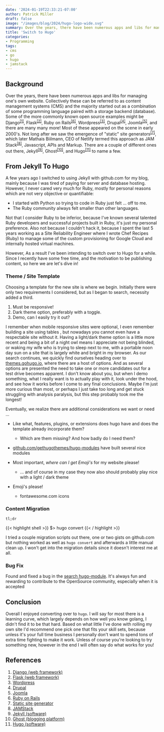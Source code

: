 ```yaml
---
date: '2024-01-19T22:33:21-07:00'
author: Patrick Miller
draft: false
image: "/images/blog/2024/hugo-logo-wide.svg"
summary: Over the years, there have been numerous apps and libs for managing one's own website. Collectively these can be referred to as content management systems (CMS) and the majority started out as a combination of some programming language paired with a storage backend (database).
title: 'Switch to Hugo'
categories:
- Programming
tags:
- cms
- go
- hugo
- jamstack
---
```

## Background

Over the years, there have been numerous apps and libs for managing one's own website. Collectively these can be referred to as content management systems (CMS) and the majority started out as a combination of some programming language paired with a storage backend (database). Some of the more commonly known open source examples might be Django<sup>[[1]](#references)</sup>, Flask<sup>[[2]](#references)</sup>, Ruby on Rails<sup>[[6]](#references)</sup>, Wordpress<sup>[[3]](#references)</sup>, Drupal<sup>[[4]](#references)</sup>, Joomla<sup>[[5]](#references)</sup>, and there are many many more! Most of these appeared on the scene in early 2000's. Not long after we saw the emergence of "static" site generators<sup>[[7]](#references)</sup>, which later Mathais Biilmann, CEO of Netlify termed this approach as JAM Stack<sup>[[8]](#references)</sup>, Javascript, APIs and Markup. There are a couple of different ones out there, Jekyll<sup>[[9]](#references)</sup>, Ghost<sup>[[10]](#references)</sup>, and Hugo<sup>[[11]](#references)</sup> to name a few.

## From Jekyll To Hugo

A few years ago I switched to using Jekyll with github.com for my blog, mainly because I was tired of paying for server and database hosting. However, I never cared very much for Ruby, mostly for personal reasons which are not very objective or quantifiable:

- I started with Python so trying to code in Ruby just felt ... off to me.
- The Ruby community always felt smaller than other languages.

Not that I consider Ruby to be inferior, because I've known several talented Ruby developers and successful projects built in Ruby, it's just my personal preference. Also not because I couldn't hack it, because I spent the last 5 years working as a Site Reliability Engineer where I wrote Chef Recipes (Ruby) to manage some of the custom provisioning for Google Cloud and internally hosted virtual machines.

However, As a result I've been intending to switch over to Hugo for a while. Since I recently have some free time, and the motivation to be publishing content, so here we are let's dive in!

### Theme / Site Template

Choosing a template for the new site is where we begin. Initially there were only two requirements I considered, but as I began to search, necessity added a third.

1. Must be responsive!
1. Dark theme option, preferably with a toggle.
1. Demo, can I easily try it out?

I remember when mobile responsive sites were optional, I even remember building a site using tables <i class="fa-solid fa-face-grin-squint-tears"></i>, but nowadays you cannot even have a respectable site without it. Having a light/dark theme option is a little more recent and being a bit of a night owl means I appreciate not being blinded, or waking my wife who is trying to sleep next to me, with a portable noon day sun on a site that is largely white and bright in my browser. As our search continues, we quickly find ourselves heading over to [themes.gohugo.io](https://themes.gohugo.io/), where there are a host of options. And as several options are presented the need to take one or more candidates out for a test drive becomes apparent. I don't know about you, but when I demo something, what I really want is to actually play with it, look under the hood, and see how it works before I come to any final conclusions. Maybe I'm just more curious than most, or perhaps I just take too long and get stuck struggling with analysis paralysis, but this step probably took me the longest!

Eventually, we realize there are additional considerations we want or need ...

- Like what, features, plugins, or extensions does hugo have and does the template already incorporate them?
  - Which are them missing? And how badly do I need them?
- [github.com/gethugothemes/hugo-modules](https://github.com/gethugothemes/hugo-modules) have built several nice modules
- Most important, *where can I get Emoji's* for my website please! <i class="fa-regular fa-face-sad-cry"></i>
  - ... and of course in my case they now also should probably play nice with a light / dark theme

- Emoji's please!
  - fontawesome.com icons

### Content Migration

`tl;dr`

{{< highlight shell >}}
$> hugo convert
{{< / highlight >}}

I tried a couple migration scripts out there, one or two gists on github.com but nothing worked as well as `hugo convert` and afterwards a little manual clean up. I won't get into the migration details since it doesn't interest me at all.

### Bug Fix

Found and fixed a bug in the [search hugo-module](https://github.com/gethugothemes/hugo-modules/pull/35). It's always fun and rewarding to contribute to the OpenSource community, especially when it is accepted <i class="fa-solid fa-smile-beam"></i>

## Conclusion

Overall I enjoyed converting over to `hugo`. I will say for most there is a learning curve, which largely depends on how well you know golang, I didn't find it to be that hard. Based on what little I've done with rolling my own site I'd recommend one pick one that fits your skill sets, because unless it's your full time business I personally don't want to spend tons of extra time fighting to make it work. Unless of course you're looking to try something new, however in the end I will often say do what works for you!

## References

1. [Django (web framework)](https://en.wikipedia.org/wiki/Django_(web_framework))
1. [Flask (web framework)](https://en.wikipedia.org/wiki/Flask_(web_framework))
1. [Wordpress](https://en.wikipedia.org/wiki/WordPress)
1. [Drupal](https://en.wikipedia.org/wiki/Drupal)
1. [Joomla](https://en.wikipedia.org/wiki/Joomla)
1. [Ruby on Rails](https://en.wikipedia.org/wiki/Ruby_on_Rails)
1. [Static site generator](https://en.wikipedia.org/wiki/Static_site_generator)
1. [JAMStack](https://jamstack.org/)
1. [Jekyll (software)](https://en.wikipedia.org/wiki/Jekyll_(software))
1. [Ghost (blogging platform)](https://en.wikipedia.org/wiki/Ghost_(blogging_platform))
1. [Hugo (software)](https://en.wikipedia.org/wiki/Hugo_(software))
